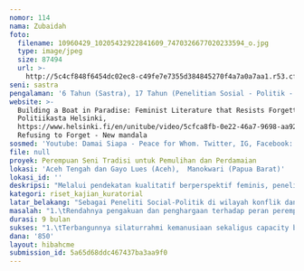 ```yaml
---
nomor: 114
nama: Zubaidah
foto:
  filename: 10960429_10205432922841609_7470326677020233594_o.jpg
  type: image/jpeg
  size: 87494
  url: >-
    http://5c4cf848f6454dc02ec8-c49fe7e7355d384845270f4a7a0a7aa1.r53.cf2.rackcdn.com/a7361f32-b8f9-41d4-88f6-88bc604e68d6/10960429_10205432922841609_7470326677020233594_o.jpg
seni: sastra
pengalaman: '6 Tahun (Sastra), 17 Tahun (Penelitian Sosial - Politik - Budaya)'
website: >-
  Building a Boat in Paradise: Feminist Literature that Resists Forgetting -
  Politiikasta Helsinki,
  https://www.helsinki.fi/en/unitube/video/5cfca8fb-0e22-46a7-9698-aa92e4271911,
  Refusing to Forget - New mandala
sosmed: 'Youtube: Damai Siapa - Peace for Whom. Twitter, IG, Facebook: Zubaidah Djohar'
file: null
proyek: Perempuan Seni Tradisi untuk Pemulihan dan Perdamaian
lokasi: 'Aceh Tengah dan Gayo Lues (Aceh),  Manokwari (Papua Barat)'
lokasi_id: ''
deskripsi: "Melalui pendekatan kualitatif berperspektif feminis, penelitian ini menggali\_ suara dan peran perempuan di ranah seni tradisi dalam menyikapi situasi konflik/pasca konflik, mengatasi kekecewaan, trauma, beban berlapis,\_dan\_membangun ruang kebersamaan yang damai.\_Penelitian ini membangun pengetahuan tentang strategi pemulihan diri dan komunitas, serta cara membangun perdamaian melalui seni tradisi yang dihidupi oleh perempuan.\r\n\_\r\nProyek ini memberikan alternatif terhadap penyelesaian konflik yang didekati\_dengan pendekatan hukum benar-salah,\_pengadilan tanpa ruang peradilan humanis, pendekatan kekuasaan yang militeristis. Aspek budaya dan peran perempuan dalam merawat kehidupan di tengah dan pasca konflik, yang seharusnya dapat menjadi landasan bagi gerakan kebudayaan, seringkali terabaikan. Peran perempuan di ranah seni memiliki nilai-nilai yang dapat digunakan sebagai sumber inspirasi, karena para perempuan di akar rumput di berbagai daerah telah merawat kemanusiaan. Melalui lagu dan tarian, mereka merekam ingatan kolektif, sekaligus memulihkan luka sejarah.\_\r\n\_\r\nDi Bener Meriah misalnya, Didong adalah seni tutur perempuan sekaligus musik untuk menari yang mampu melahirkan syair-syair harapan.\_Tradisi ini akan tergerus bila peran dan tantangan mereka tidak tercatat dan terakomodir baik, serta kurangnya penguatan di tingkat pemuda-generasi penerus.\_ Penelitian ini mengintervensi kecenderungan terpinggirkannya suara, ingatan dan peran perempuan dengan membangun, mensosialisasikan pengetahuan baru tentang peran perempuan melalui seni tradisi.\r\n"
kategori: riset_kajian_kuratorial
latar_belakang: "Sebagai Peneliti Social-Politik di wilayah konflik dan perdamaian Aceh, sekaligus Pegiat Kebudayaan yang menggunakan perspektif feminis membaca dinamika, saya melihat banyak hal dalam ranah seni tradisi yang perlu diangkat untuk mendukung proses pemulihan Aceh dan Papua. Salah satunya adalah menggali aspek seni tradisi yang dikembangkan oleh perempuan-perempuan di akar rumput. Bila pada karya sebelumnya saya mengangkat situasi perempuan dan perdamaian dalam bentuk puisi, saat ini saya ingin mengembangkannya dengan melihat aspek kekuatan lagu, sekaligus tarian yang dibawakan oleh perempuan untuk proses healing, bagaimana kaitannya dengan upaya mencatat sejarah di tengah konflik dan perdamaian Aceh, kemudian membandingkannya dengan situasi di Papua. \r\n\r\nIde ini semakin menguat ketika masyarakat korban, terutama perempuan dan anak-anak masih sangat rentan, tidak tersentuh pemulihan signifikan. Persoalan keberagaman juga menjadi tantangan. Isu SARA terus mengemuka dan berdampak pada tersingkirnya kelompok minoritas dan terkikisnya kekayaan Aceh akan keberagaman suku dan seni tradisi. Tentu saja ini mengancam proses keberlanjutan perdamaian. \r\n\r\nSelain itu, bisa menjadi pintu masuk untuk menggalang kekuatan secara lebih luas dalam mendukung kehadiran Komisi Kebenaran dan Rekonsiliasi Aceh yang rentan, dan proses pemulihan dampak konflik di daerah mana pun, sekaligus sebagai fundraising kegiatan pemulihan korban konflik, yang selama ini dilakukan oleh buku PULANG Melawan Lupa.\r\n"
masalah: "1.\tRendahnya pengakuan dan penghargaan terhadap peran perempuan dalam seni tradisi.\r\n2.\tTidak tercatatnya suara dan peran perempuan di ranah seni tradisi, yang merupakan sumber kekuatan sekaligus strategi pemulihan.\r\n3.\tTergerusnya kekayaan seni tradisi akibat minimnya penguatan generasi di akar rumput dan persoalan-persoalan social politik yang mengemuka.\r\n4.\tTersingkirnya perempuan dalam peran kebudayaan dan pemulihan.\r\n5.\tMinimnya seni tradisi dalam membangun gerakan politik beretika.\r\n\r\nDi antara upaya yang dilakukan:\r\n\r\n1.\tPenelitian studi kasus: perempuan penggerak seni tradisi di wilayah minoritas paska konflik. Persoalan mereka berlapis, tidak saja korban atas situasi konflik, juga menjadi minoritas di tengah perdamaian. Sementara pada saat yang sama, perempuan dan kekayaan seni tradisi sangat berperan dalam keberlanjutan perdamaian.\r\n2.\tPerbandingan peran perempuan dalam perdamaian melalui seni tradisi di beberapa lokasi studi kasus (AcehdanPapua).\r\n3.\tMendokumentasikan hasil penelitian dalam buku dan film dokumenter.\r\n4.\tMenjemput Momentum Hari Perdamaian Aceh 15 Agustus sebagai pintu masuk mendorong perdamaian Indonesia, melalui Konser Perdamaian Perempuan Seni Tradisi untuk Pemulihan, bertema “Rahim Ingatan Pulang Melawan Lupa”. Konser ini menampilkan seni tradisi perempuan dari daerah penelitian.\_ Konser juga melibatkan partisipasi pemuda sebagai bagian dari gerakan kebudayaan untuk perdamaian.\r\n5.\tLaunching dan sosialisasi buku-film dokumenter untuk penyebaran pengetahuan perempuan, sekaligus keberlanjutan fundraising.\r\n"
durasi: 9 bulan
sukses: "1.\tTerbangunnya silaturrahmi kemanusiaan sekaligus capacity building untuk perempuan penggerak seni tradisi di wilayah konflik dan paska konflik.\r\n2.\tAdanya catatan kritis-analitis tentang pemikiran dan peran perempuan dalam ranah seni tradisi untuk pemulihan dan perdamaian di lintas etnis. \r\n3.\tTerbangunnya konsolidasi semua pihak dalam membangun perdamaian Aceh dan pemulihan dampak konflik di Papua dengan pelibatan perempuan dan pendekatan seni tradisi tua sebagai strategi. \r\n4.\tTerbangunnya gerakan kebudayaan melalui keterlibatan pemuda. Konsolidasi dengan pemerintah, pemuka agama, pegiat seni budaya, tokoh adat, peneliti, akademisi dan aktivis di lintas daerah dan disiplin ilmu dalam kegiatan-kegiatan pembangunan perdamaian.\r\n5.\tTersosialisasikannya peran dan suara perempuan dalam seni tradisi untuk pemulihan dan perdamaian melalui diskusi buku dan film dokumenter di sekolah, kampus, media dan ruang publik lainnya.\r\n6.\tAdanya fundraising yang berkelanjutan dari kegiatan dan penjualan buku Pulang Melawan Lupa (Building a Boat in Paradise/English Version, dan Demi Damai/Kumpulan Esai), serta lagu-lagu yang lahir dari puisi tersebut--sebagai pemantik gerakan seni tradisi perempuan untuk pemulihan dan perdamaian, juga fundraising dari buku dan film yang dihasilkan dari penelitian ini.\r\n7.\tKeberlanjutan upaya memetakan peran perempuan dalam perdamaian melalui seni tradisi dengan mereplikasi hasil studi kasus, dokumentasi dan kegiatan ini, yang telah dievaluasi, pada wilayah budaya lain di Indonesia, sesuai konteksnya.\_\r\n"
dana: '850'
layout: hibahcme
submission_id: 5a65d68ddc467437ba3aa9f0
---
```

